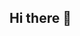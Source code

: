 ## Hi there 👋

<!--
**RukOY/RukOY** is a ✨ _special_ ✨ repository because its `README.md` (this file) appears on your GitHub profile.

Here are some ideas to get you started:

- 🔭 I’m currently working on a fishing video game
- 🌱 I’m currently learning C# but I want to learn C++ also
- 🤔 I’m looking for help with everything code-related
- 💬 Ask me about anything !
- 📫 How to reach me: Twitter @RukOYGameDev or Discord: rukoy.
-->
